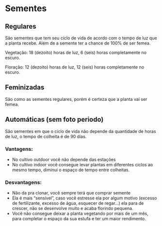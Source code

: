 # Sementes

## Regulares

São sementes que tem seu ciclo de vida de acordo com o tempo de luz que a planta recebe. Além de a semente ter a chance de 100% de ser femea.

Vegetação:
18 (dezoito) horas de luz, 6 (seis) horas completamente no escuro.

Floração:
12 (dezoito) horas de luz, 12 (seis) horas completamente no escuro.

## Feminizadas

São como as sementes regulares, porém é certeza que a planta vai ser femea.

## Automáticas (sem foto periodo)

São sementes em que o ciclo de vida não depende da quantidade de horas de luz, o tempo de colheita é de 90 dias.

### Vantagens:
- No cultivo outdoor você não depende das estações
- No cultivo indoor você consegue levar plantas em diferentes ciclos ao mesmo tempo, diminui o espaço de tempo entre colheitas.

### Desvantagens:
- Não da pra clonar, você sempre terá que comprar semente
- Ela é mais “sensível”, caso você estresse ela por algum motivo (excesso de fertilizante, excesso de água, esquecer de regar…) ela para de crescer, não se desenvolve muito e acaba florindo pequena.
- Você não consegue deixar a planta vegetando por mais de um mês, para completar o espaço da sua estufa e ter um maior rendimento.


